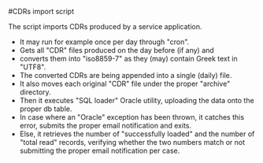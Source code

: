 
#CDRs import script

The script imports CDRs produced by a service application. 
* It may run for example once per day through "cron".
* Gets all "CDR" files produced on the day before (if any) and 
* converts them into "iso8859-7" as they (may) contain Greek text in "UTF8". 
* The converted CDRs are being appended into a single (daily) file. 
* It also moves each original "CDR" file under the proper "archive" directory.
* Then it executes "SQL loader" Oracle utility, uploading the data onto the proper db table. 
* In case where an "Oracle" exception has been thrown, it catches this error, submits the proper 
  email notification and exits. 
* Else, it retrieves the number of "successfully loaded" and the number of "total read" records, 
  verifying whether the two numbers match or not submitting the proper email notification per case.

